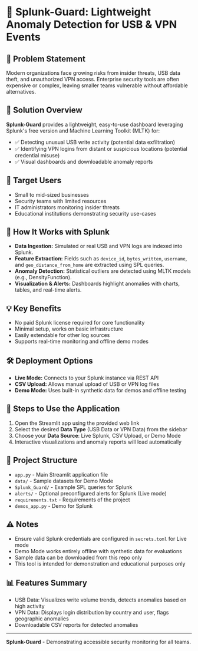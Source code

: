 <!DOCTYPE html>
<html>
<body>

<h1>🔐 Splunk-Guard: Lightweight Anomaly Detection for USB & VPN Events</h1>

<h2>📌 Problem Statement</h2>
<p>Modern organizations face growing risks from insider threats, USB data theft, and unauthorized VPN access. Enterprise security tools are often expensive or complex, leaving smaller teams vulnerable without affordable alternatives.</p>

<h2>🎯 Solution Overview</h2>
<p><strong>Splunk-Guard</strong> provides a lightweight, easy-to-use dashboard leveraging Splunk's free version and Machine Learning Toolkit (MLTK) for:</p>
<ul>
    <li>✅ Detecting unusual USB write activity (potential data exfiltration)</li>
    <li>✅ Identifying VPN logins from distant or suspicious locations (potential credential misuse)</li>
    <li>✅ Visual dashboards and downloadable anomaly reports</li>
</ul>

<h2>👤 Target Users</h2>
<ul>
    <li>Small to mid-sized businesses</li>
    <li>Security teams with limited resources</li>
    <li>IT administrators monitoring insider threats</li>
    <li>Educational institutions demonstrating security use-cases</li>
</ul>

<h2>🔗 How It Works with Splunk</h2>
<ul>
    <li><strong>Data Ingestion:</strong> Simulated or real USB and VPN logs are indexed into Splunk.</li>
    <li><strong>Feature Extraction:</strong> Fields such as <code>device_id</code>, <code>bytes_written</code>, <code>username</code>, and <code>geo_distance_from_home</code> are extracted using SPL queries.</li>
    <li><strong>Anomaly Detection:</strong> Statistical outliers are detected using MLTK models (e.g., DensityFunction).</li>
    <li><strong>Visualization & Alerts:</strong> Dashboards highlight anomalies with charts, tables, and real-time alerts.</li>
</ul>

<h2>💡 Key Benefits</h2>
<ul>
    <li>No paid Splunk license required for core functionality</li>
    <li>Minimal setup, works on basic infrastructure</li>
    <li>Easily extendable for other log sources</li>
    <li>Supports real-time monitoring and offline demo modes</li>
</ul>

<h2>🛠️ Deployment Options</h2>
<ul>
    <li><strong>Live Mode:</strong> Connects to your Splunk instance via REST API</li>
    <li><strong>CSV Upload:</strong> Allows manual upload of USB or VPN log files</li>
    <li><strong>Demo Mode:</strong> Uses built-in synthetic data for demos and offline testing</li>
</ul>

<h2>🚀 Steps to Use the Application</h2>
<ol>
    <li>Open the Streamlit app using the provided web link</li>
    <li>Select the desired <strong>Data Type</strong> (USB Data or VPN Data) from the sidebar</li>
    <li>Choose your <strong>Data Source</strong>: Live Splunk, CSV Upload, or Demo Mode</li>
    <li>Interactive visualizations and anomaly reports will load automatically</li>
</ol>

<h2>📂 Project Structure</h2>
<ul>
    <li><code>app.py</code> - Main Streamlit application file</li>
    <li><code>data/</code> - Sample datasets for Demo Mode</li>
    <li><code>Splunk_Guard/</code> - Example SPL queries for Splunk</li>
    <li><code>alerts/</code> - Optional preconfigured alerts for Splunk (Live mode)</li>
    <li><code>requirements.txt</code> - Requirements of the project</li>
    <li><code>demos_app.py</code> - Demo for Splunk</li>
</ul>

<h2>⚠️ Notes</h2>
<ul>
    <li>Ensure valid Splunk credentials are configured in <code>secrets.toml</code> for Live mode</li>
    <li>Demo Mode works entirely offline with synthetic data for evaluations</li>
    <li>Sample data can be downloaded from this repo only</li>
    <li>This tool is intended for demonstration and educational purposes only</li>
</ul>

<h2>📊 Features Summary</h2>
<ul>
    <li>USB Data: Visualizes write volume trends, detects anomalies based on high activity</li>
    <li>VPN Data: Displays login distribution by country and user, flags geographic anomalies</li>
    <li>Downloadable CSV reports for detected anomalies</li>
</ul>

<hr>
<p><strong>Splunk-Guard</strong> - Demonstrating accessible security monitoring for all teams.</p>

</body>
</html>
